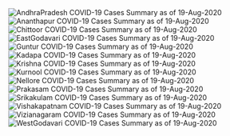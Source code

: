 
<img src="https://deepuhub.github.io/COVID-19/GraphsGenerated/19-Aug-2020/AndhraPradesh_19-Aug-2020.jpg" alt="AndhraPradesh COVID-19 Cases Summary as of 19-Aug-2020">
 <br>										  
<img src="https://deepuhub.github.io/COVID-19/GraphsGenerated/19-Aug-2020/Ananthapur_19-Aug-2020.jpg" alt="Ananthapur COVID-19 Cases Summary as of 19-Aug-2020">
 <br>										  
<img src="https://deepuhub.github.io/COVID-19/GraphsGenerated/19-Aug-2020/Chittoor_19-Aug-2020.jpg" alt="Chittoor COVID-19 Cases Summary as of 19-Aug-2020">
 <br>										  
<img src="https://deepuhub.github.io/COVID-19/GraphsGenerated/19-Aug-2020/EastGodavari_19-Aug-2020.jpg" alt="EastGodavari COVID-19 Cases Summary as of 19-Aug-2020">
 <br>										  
<img src="https://deepuhub.github.io/COVID-19/GraphsGenerated/19-Aug-2020/Guntur_19-Aug-2020.jpg" alt="Guntur COVID-19 Cases Summary as of 19-Aug-2020">
 <br>										  
<img src="https://deepuhub.github.io/COVID-19/GraphsGenerated/19-Aug-2020/Kadapa_19-Aug-2020.jpg" alt="Kadapa COVID-19 Cases Summary as of 19-Aug-2020">
 <br>										  
<img src="https://deepuhub.github.io/COVID-19/GraphsGenerated/19-Aug-2020/Krishna_19-Aug-2020.jpg" alt="Krishna COVID-19 Cases Summary as of 19-Aug-2020">
 <br>										  
<img src="https://deepuhub.github.io/COVID-19/GraphsGenerated/19-Aug-2020/Kurnool_19-Aug-2020.jpg" alt="Kurnool COVID-19 Cases Summary as of 19-Aug-2020">
 <br>										  
<img src="https://deepuhub.github.io/COVID-19/GraphsGenerated/19-Aug-2020/Nellore_19-Aug-2020.jpg" alt="Nellore COVID-19 Cases Summary as of 19-Aug-2020">
 <br>										  
<img src="https://deepuhub.github.io/COVID-19/GraphsGenerated/19-Aug-2020/Prakasam_19-Aug-2020.jpg" alt="Prakasam COVID-19 Cases Summary as of 19-Aug-2020">
 <br>										  
<img src="https://deepuhub.github.io/COVID-19/GraphsGenerated/19-Aug-2020/Srikakulam_19-Aug-2020.jpg" alt="Srikakulam COVID-19 Cases Summary as of 19-Aug-2020">
 <br>										  
<img src="https://deepuhub.github.io/COVID-19/GraphsGenerated/19-Aug-2020/Vishakapatnam_19-Aug-2020.jpg" alt="Vishakapatnam COVID-19 Cases Summary as of 19-Aug-2020">
 <br>										  
<img src="https://deepuhub.github.io/COVID-19/GraphsGenerated/19-Aug-2020/Vizianagaram_19-Aug-2020.jpg" alt="Vizianagaram COVID-19 Cases Summary as of 19-Aug-2020">
 <br>										  
<img src="https://deepuhub.github.io/COVID-19/GraphsGenerated/19-Aug-2020/WestGodavari_19-Aug-2020.jpg" alt="WestGodavari COVID-19 Cases Summary as of 19-Aug-2020">
 <br> 